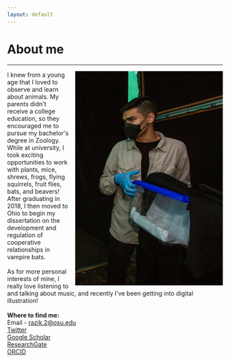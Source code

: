 ```yaml
---
layout: default
---
```

# About me
---
<img align="right" src="assets/photos/sec lonnie bunch at stri_020422_JAleman-91.jpg" height="500px" style="float:right; margin-left:15px; margin-bottom:3px">I knew from a young age that I loved to observe and learn about animals. My parents didn't receive a college education, so they encouraged me to pursue my bachelor's degree in Zoology. While at university, I took exciting opportunities to work with plants, mice, shrews, frogs, flying squirrels, fruit flies, bats, and beavers! After graduating in 2018, I then moved to Ohio to begin my dissertation on the development and regulation of cooperative relationships in vampire bats.
<br /> 
<br /> 
As for more personal interests of mine, I really love listening to and talking about music, and recently I've been getting into digital illustration!
<br />
<br />
**Where to find me:** <br/> 
Email - [razik.2@osu.edu](mailto:razik.2@osu.edu) <br/>
[Twitter](https://twitter.com/irazik) <br/>
[Google Scholar](https://scholar.google.com/citations?user=-YQ4T1YAAAAJ&hl=en) <br/>
[ResearchGate](https://www.researchgate.net/profile/Imran_Razik) <br/>
[ORCID](https://orcid.org/0000-0002-8529-6212) <br/>

